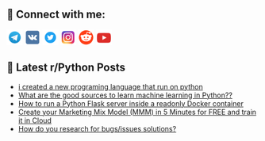 ## 🔎 Connect with me:
[<img src="https://github.com/bullbesh/bullbesh/blob/main/images/Telegram.png" width="32" height="32" />](https://t.me/bullbesh)
[<img src="https://github.com/bullbesh/bullbesh/blob/main/images/VK.png" width="32" height="32" />](https://vk.com/bullbesh)
[<img src="https://github.com/bullbesh/bullbesh/blob/main/images/Twitter.png" width="32" height="32" />](https://twitter.com/bullbesh1)
[<img src="https://github.com/bullbesh/bullbesh/blob/main/images/Instagram.png" width="32" height="32" />](https://www.instagram.com/bullbesh)
[<img src="https://github.com/bullbesh/bullbesh/blob/main/images/Reddit.png" width="32" height="32" />](https://www.reddit.com/user/bullbesh)
[<img src="https://github.com/bullbesh/bullbesh/blob/main/images/YouTube.png" width="32" height="32" />](https://www.youtube.com/channel/UCtfjRs6uzgq5mfm8S06WTcg)

## 📕 Latest r/Python Posts
<!-- BLOG-POST-LIST:START -->
- [i created a new programing language that run on python](https://www.reddit.com/r/Python/comments/11q8gq0/i_created_a_new_programing_language_that_run_on/)
- [What are the good sources to learn machine learning in Python??](https://www.reddit.com/r/Python/comments/11q64a0/what_are_the_good_sources_to_learn_machine/)
- [How to run a Python Flask server inside a readonly Docker container](https://www.reddit.com/r/Python/comments/11q3yuw/how_to_run_a_python_flask_server_inside_a/)
- [Create your Marketing Mix Model &lpar;MMM&rpar; in 5 Minutes for FREE and train it in Cloud](https://www.reddit.com/r/Python/comments/11q3lro/create_your_marketing_mix_model_mmm_in_5_minutes/)
- [How do you research for bugs/issues solutions?](https://www.reddit.com/r/Python/comments/11q16io/how_do_you_research_for_bugsissues_solutions/)
<!-- BLOG-POST-LIST:END -->
